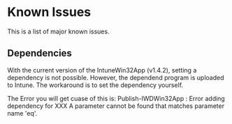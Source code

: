 # Known Issues
This is a list of major known issues.

## Dependencies
With the current version of the IntuneWin32App (v1.4.2), setting a dependency is not possible. 
However, the dependend program is uploaded to Intune. 
The workaround is to set the dependency yourself. 

The Error you will get cuase of this is: 
    Publish-IWDWin32App : Error adding dependency for XXX
    A parameter cannot be found that matches parameter name 'eq'.